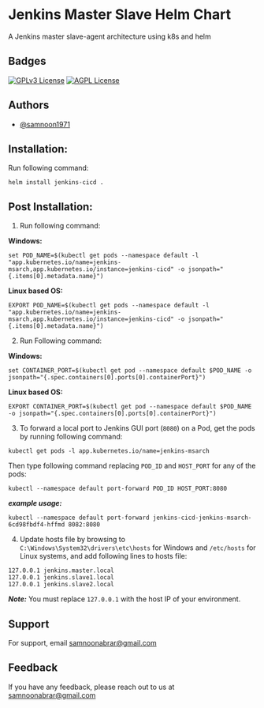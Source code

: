 # Jenkins Master Slave Helm Chart
A Jenkins master slave-agent architecture using k8s and helm



## Badges

[![GPLv3 License](https://img.shields.io/badge/License-GPL%20v3-yellow.svg)](https://opensource.org/licenses/)
[![AGPL License](https://img.shields.io/badge/license-AGPL-blue.svg)](http://www.gnu.org/licenses/agpl-3.0)



## Authors

- [@samnoon1971](https://www.github.com/samnoon1971)


## Installation:
Run following command:


```
helm install jenkins-cicd .  
```

## Post Installation:
1. Run following command:

**Windows:**
```
set POD_NAME=$(kubectl get pods --namespace default -l "app.kubernetes.io/name=jenkins-msarch,app.kubernetes.io/instance=jenkins-cicd" -o jsonpath="{.items[0].metadata.name}")
```
**Linux based OS:**
```
EXPORT POD_NAME=$(kubectl get pods --namespace default -l "app.kubernetes.io/name=jenkins-msarch,app.kubernetes.io/instance=jenkins-cicd" -o jsonpath="{.items[0].metadata.name}")
```
2. Run Following command:

**Windows:**
```
set CONTAINER_PORT=$(kubectl get pod --namespace default $POD_NAME -o jsonpath="{.spec.containers[0].ports[0].containerPort}")
```
**Linux based OS:**
```
EXPORT CONTAINER_PORT=$(kubectl get pod --namespace default $POD_NAME -o jsonpath="{.spec.containers[0].ports[0].containerPort}")
```

3. To forward a local port to Jenkins GUI port (`8080`) on a Pod, get the pods by running following command:

```
kubectl get pods -l app.kubernetes.io/name=jenkins-msarch
```
Then type following command replacing `POD_ID` and `HOST_PORT` for any of the pods:

```
kubectl --namespace default port-forward POD_ID HOST_PORT:8080
```

***example usage:***

```
kubectl --namespace default port-forward jenkins-cicd-jenkins-msarch-6cd98fbdf4-hffmd 8082:8080
```

4. Update hosts file by browsing to `C:\Windows\System32\drivers\etc\hosts` for Windows and `/etc/hosts` for Linux systems, and add following lines to hosts file:

```
127.0.0.1 jenkins.master.local
127.0.0.1 jenkins.slave1.local
127.0.0.1 jenkins.slave2.local
```
***Note:*** You must replace `127.0.0.1` with the host IP of your environment.

## Support

For support, email samnoonabrar@gmail.com


## Feedback

If you have any feedback, please reach out to us at samnoonabrar@gmail.com
  
